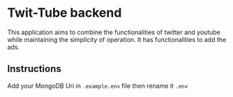 # Twit-Tube backend

This application aims to combine the functionalities of twitter and youtube while maintaining the simplicity of operation. It has functionalities to add the ads.

## Instructions
Add your MongoDB Uri in `.example.env` file then rename it `.env`


